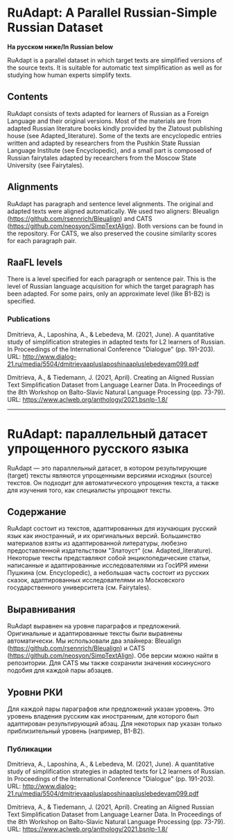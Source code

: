 # RuAdapt: A Parallel Russian-Simple Russian Dataset  

**На русском ниже/In Russian below**

RuAdapt is a parallel dataset in which target texts are simplified versions of the source texts. It is suitable for automatic text simplification as well as for studying how human experts simplify texts.

## Contents

RuAdapt consists of texts adapted for learners of Russian as a Foreign Language and their original versions. Most of the materials are from adapted Russian literature books kindly provided by the Zlatoust publishing house (see Adapted_literature). Some of the texts are encyclopedic entries written and adapted by researchers from the Pushkin State Russian Language Institute (see Encyclopedic), and a small part is composed of Russian fairytales adapted by recearchers from the Moscow State University (see Fairytales).  

## Alignments  

RuAdapt has paragraph and sentence level alignments. The original and adapted texts were aligned automatically. We used two aligners: Bleualign (https://github.com/rsennrich/Bleualign) and CATS (https://github.com/neosyon/SimpTextAlign). Both versions can be found in the repository. For CATS, we also preserved the cousine similarity scores for each paragraph pair.

## RaaFL levels

There is a level specified for each paragraph or sentence pair. This is the level of Russian language acquisition for which the target paragraph has been adapted. For some pairs, only an approximate level (like B1-B2) is specified. 

### Publications

Dmitrieva, A., Laposhina, A., & Lebedeva, M. (2021, June). A quantitative study of simplification strategies in adapted texts for L2 learners of Russian. In Proceedings of the International Conference "Dialogue" (pp. 191-203). URL: http://www.dialog-21.ru/media/5504/dmitrievaapluslaposhinaapluslebedevam099.pdf  

Dmitrieva, A., & Tiedemann, J. (2021, April). Creating an Aligned Russian Text Simplification Dataset from Language Learner Data. In Proceedings of the 8th Workshop on Balto-Slavic Natural Language Processing (pp. 73-79). URL: https://www.aclweb.org/anthology/2021.bsnlp-1.8/  

---------

# RuAdapt: параллельный датасет упрощенного русского языка

RuAdapt — это параллельный датасет, в котором результирующие (target) тексты являются упрощенными версиями исходных (source) текстов. Он подходит для автоматического упрощения текста, а также для изучения того, как специалисты упрощают тексты.

## Содержание

RuAdapt состоит из текстов, адаптированных для изучающих русский язык как иностранный, и их оригинальных версий. Большинство материалов взяты из адаптированной литературы, любезно предоставленной издательством "Златоуст" (см. Adapted_literature). Некоторые тексты представляют собой энциклопедические статьи, написанные и адаптированные исследователями из ГосИРЯ имени Пушкина (см. Encyclopedic), а небольшая часть состоит из русских сказок, адаптированных исследователями из Московского государственного университета (см. Fairytales).

## Выравнивания

RuAdapt выравнен на уровне параграфов и предложений. Оригинальные и адаптированные тексты были выравнены автоматически. Мы использовали два элайнера: Bleualign (https://github.com/rsennrich/Bleualign) и CATS (https://github.com/neosyon/SimpTextAlign). Обе версии можно найти в репозитории. Для CATS мы также сохранили значения косинусного подобия для каждой пары абзацев.

## Уровни РКИ

Для каждой пары параграфов или предложений указан уровень. Это уровень владения русским как иностранным, для которого был адаптирован результирующий абзац. Для некоторых пар указан только приблизительный уровень (например, B1-B2). 

### Публикации

Dmitrieva, A., Laposhina, A., & Lebedeva, M. (2021, June). A quantitative study of simplification strategies in adapted texts for L2 learners of Russian. In Proceedings of the International Conference "Dialogue" (pp. 191-203). URL: http://www.dialog-21.ru/media/5504/dmitrievaapluslaposhinaapluslebedevam099.pdf  

Dmitrieva, A., & Tiedemann, J. (2021, April). Creating an Aligned Russian Text Simplification Dataset from Language Learner Data. In Proceedings of the 8th Workshop on Balto-Slavic Natural Language Processing (pp. 73-79). URL: https://www.aclweb.org/anthology/2021.bsnlp-1.8/  

